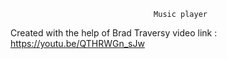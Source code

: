                                     Music player 



Created with the help of Brad Traversy
video link : https://youtu.be/QTHRWGn_sJw